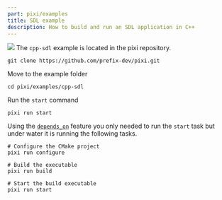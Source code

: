 ```yaml
---
part: pixi/examples
title: SDL example
description: How to build and run an SDL application in C++
---
```


![](https://storage.googleapis.com/prefix-cms-images/docs/sdl_examle.png)
The `cpp-sdl` example is located in the pixi repository.

```shell
git clone https://github.com/prefix-dev/pixi.git
```

Move to the example folder

```shell
cd pixi/examples/cpp-sdl
```

Run the `start` command

```shell
pixi run start
```

Using the [`depends_on`](../features/advanced_tasks.md#depends-on) feature you only needed to run the `start` task but under water it is running the following tasks.

```shell
# Configure the CMake project
pixi run configure

# Build the executable
pixi run build

# Start the build executable
pixi run start
```
